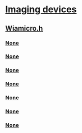 # [Imaging devices](../_image/index.md)
## [Wiamicro.h](index.md)
### [None](../wiamicro/nf-wiamicro-microentry.md)
### [None](../wiamicro/nf-wiamicro-scan.md)
### [None](../wiamicro/nf-wiamicro-setpixelwindow.md)
### [None](../wiamicro/ns-wiamicro-val.md)
### [None](../wiamicro/ns-wiamicro-_rangevalue.md)
### [None](../wiamicro/ns-wiamicro-_scaninfo.md)
### [None](../wiamicro/ns-wiamicro-_scanwindow.md)
